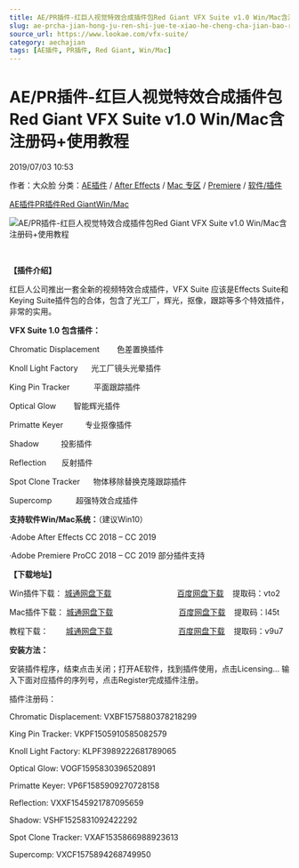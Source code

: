 ```yaml
---
title: AE/PR插件-红巨人视觉特效合成插件包Red Giant VFX Suite v1.0 Win/Mac含注册码+使用教程
slug: ae-prcha-jian-hong-ju-ren-shi-jue-te-xiao-he-cheng-cha-jian-bao-red-giant-vfx-suite-v1-0-win-machan-zhu-ce-ma-shi-yong-jiao-cheng
source_url: https://www.lookae.com/vfx-suite/
category: aechajian
tags: [AE插件, PR插件, Red Giant, Win/Mac]
---
```

# AE/PR插件-红巨人视觉特效合成插件包Red Giant VFX Suite v1.0 Win/Mac含注册码+使用教程

2019/07/03 10:53

作者：大众脸
分类：[AE插件](https://www.lookae.com/after-effects/aechajian/) / [After Effects](https://www.lookae.com/after-effects/) / [Mac 专区](https://www.lookae.com/mac-osx/) / [Premiere](https://www.lookae.com/qitarjcj/premierezy/) / [软件/插件](https://www.lookae.com/qitarjcj/)

[AE插件](https://www.lookae.com/tag/ae%e6%8f%92%e4%bb%b6/)[PR插件](https://www.lookae.com/tag/pr%e6%8f%92%e4%bb%b6/)[Red Giant](https://www.lookae.com/tag/red-giant/)[Win/Mac](https://www.lookae.com/tag/winmac/)

![AE/PR插件-红巨人视觉特效合成插件包Red Giant VFX Suite v1.0 Win/Mac含注册码+使用教程](https://www.lookae.com/wp-content/uploads/2019/06/VFX-Suite.jpg "AE/PR插件-红巨人视觉特效合成插件包Red Giant VFX Suite v1.0 Win/Mac含注册码+使用教程-LookAE.com")

﻿

**【插件介绍】**

红巨人公司推出一套全新的视频特效合成插件，VFX Suite 应该是Effects Suite和Keying Suite插件包的合体，包含了光工厂，辉光，抠像，跟踪等多个特效插件，非常的实用。

**VFX Suite 1.0 包含插件：**

Chromatic Displacement        色差置换插件

Knoll Light Factory      光工厂镜头光晕插件

King Pin Tracker           平面跟踪插件

Optical Glow        智能辉光插件

Primatte Keyer          专业抠像插件

Shadow          投影插件

Reflection       反射插件

Spot Clone Tracker      物体移除替换克隆跟踪插件

Supercomp           超强特效合成插件

**支持软件Win/Mac系统：**（建议Win10）

·Adobe After Effects CC 2018 – CC 2019

·Adobe Premiere ProCC 2018 – CC 2019 部分插件支持

**【下载地址】**

Win插件下载： [城通网盘下载](https://lookae.ctfile.com/fs/680462-385609919)                              [百度网盘下载](https://pan.baidu.com/s/1DuwdRNEN4WfSP0j--OsYEQ)    提取码：vto2

Mac插件下载： [城通网盘下载](https://lookae.ctfile.com/fs/680462-385609683)                              [百度网盘下载](https://pan.baidu.com/s/1Vhr1j9q4liUCt-8oqckcZw)    提取码：l45t

教程下载：        [城通网盘下载](https://lookae.ctfile.com/fs/680462-385102287)                              [百度网盘下载](https://pan.baidu.com/s/1gMJuNxgWJBbalScTiHiUFQ)    提取码：v9u7

**安装方法：**

安装插件程序，结束点击关闭；打开AE软件，找到插件使用，点击Licensing… 输入下面对应插件的序列号，点击Register完成插件注册。

插件注册码：

Chromatic Displacement: VXBF1575880378218299

King Pin Tracker: VKPF1505910585082579

Knoll Light Factory: KLPF3989222681789065

Optical Glow: VOGF1595830396520891

Primatte Keyer: VP6F1585909270728158

Reflection: VXXF1545921787095659

Shadow: VSHF1525831092422292

Spot Clone Tracker: VXAF1535866988923613

Supercomp: VXCF1575894268749950
